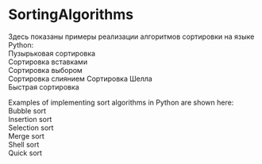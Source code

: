 # SortingAlgorithms
Здесь показаны примеры реализации алгоритмов сортировки на языке Python:  
Пузырьковая сортировка  
Сортировка вставками  
Сортировка выбором  
Сортировка слиянием
Сортировка Шелла  
Быстрая сортировка  


Examples of implementing sort algorithms in Python are shown here:  
Bubble sort  
Insertion sort  
Selection sort  
Merge sort  
Shell sort  
Quick sort
